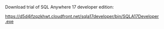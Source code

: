 Download trial of SQL Anywhere 17 developer edition:

https://d5d4ifzqzkhwt.cloudfront.net/sqla17developer/bin/SQLA17Developer.exe
